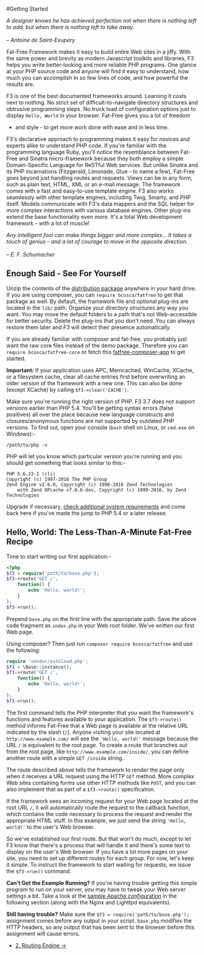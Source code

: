 #Getting Started
<div class="well">
	<p>
		<em>A designer knows he has achieved perfection not when there is nothing left to add, but when there is nothing left to take away. <br><br/>– Antoine de Saint-Exupéry</em>
	</p>
</div>

Fat-Free Framework makes it easy to build entire Web sites in a jiffy.
With the same power and brevity as modern Javascript toolkits and libraries,
F3 helps you write better-looking and more reliable PHP programs. One glance
at your PHP source code and anyone will find it easy to understand, how
much you can accomplish in so few lines of code, and how powerful the results
are.

F3 is one of the best documented frameworks around. Learning it costs
next to nothing. No strict set of difficult-to-navigate directory structures
and obtrusive programming steps. No truck load of configuration options
just to display `Hello, World` in your browser. Fat-Free gives you a lot of freedom
- and style - to get more work done with ease and in less time.

F3's declarative approach to programming makes it easy for novices and
experts alike to understand PHP code. If you're familiar with the programming
language Ruby, you'll notice the resemblance between Fat-Free and Sinatra
micro-framework because they both employ a simple Domain-Specific Language
for ReSTful Web services. But unlike Sinatra and its PHP incarnations (Fitzgerald,
Limonade, Glue - to name a few), Fat-Free goes beyond just handling routes
and requests. Views can be in any form, such as plain text, HTML, XML or
an e-mail message. The framework comes with a fast and easy-to-use template
engine. F3 also works seamlessly with other template engines, including
Twig, Smarty, and PHP itself. Models communicate with F3's data mappers
and the SQL helper for more complex interactions with various database
engines. Other plug-ins extend the base functionality even more. It's a
total Web development framework - with a lot of muscle!

<div class="well">
    <p>
        <em>Any intelligent fool can make things bigger and more complex... It takes a touch of genius - and a lot of courage to move in the opposite direction. <br><br>– E. F. Schumacher</em>
    </p>
</div>

## Enough Said - See For Yourself

Unzip the contents of the [distribution package](https://github.com/bcosca/fatfree/archive/master.zip) anywhere in your hard drive.
If you are using composer, you can `require bcosca/fatfree` to get that package as well.
By default, the framework file and optional plug-ins are located in the
`lib/` path. Organize your directory structures any way you want.
You may move the default folders to a path that's not Web-accessible for
better security. Delete the plug-ins that you don't need. You can always
restore them later and F3 will detect their presence automatically.

If you are already familiar with composer and fat-free, you probably just want the raw core files instead of the demo package.
Therefore you can `require bcosca/fatfree-core` or fetch this [fatfree-composer-app](https://github.com/F3Community/fatfree-composer-app) to get started.

<div class="alert alert-warning">
<strong>Important:</strong> If your application uses APC, Memcached, WinCache, XCache, or a filesystem cache,
 clear all cache entries first before overwriting an older version of the framework with a new one. This can also be done (except XCache) by calling <code>$f3->clear('CACHE')</code>.
</div>

Make sure you're running the right version of PHP. F3 3.7 does not support versions earlier than PHP
5.4. You'll be getting syntax errors (false positives) all over the place because new language
constructs and closures/anonymous functions are not supported by outdated PHP versions. To find
out, open your console (`bash` shell on Linux, or `cmd.exe` on Windows):-

```
/path/to/php -v
```

PHP will let you know which particular version you're running and you should get something that
looks similar to this:-

```
PHP 5.6.22-1 (cli)
Copyright (c) 1997-2016 The PHP Group
Zend Engine v2.6.0, Copyright (c) 1998-2016 Zend Technologies
    with Zend OPcache v7.0.6-dev, Copyright (c) 1999-2016, by Zend Technologies
```

Upgrade if necessary, [check additional system requirements](system-requirements) and come back here if you've made the jump to PHP 5.4 or a later release.

## Hello, World: The Less-Than-A-Minute Fat-Free Recipe

Time to start writing our first application:-

```php
<?php
$f3 = require('path/to/base.php');
$f3->route('GET /',
    function() {
        echo 'Hello, world!';
    }
);
$f3->run();
```

Prepend `base.php` on the first line with the appropriate path. Save the above code fragment as
`index.php` in your Web root folder. We've written our first Web page.

Using composer? Then just run `composer require bcosca/fatfree` and use the following:

``` php
require 'vendor/autoload.php';
$f3 = \Base::instance();
$f3->route('GET /',
    function() {
        echo 'Hello, world!';
    }
);
$f3->run();
```

The first command tells the PHP interpreter that you want the framework's functions and features
available to your application. The `$f3->route()` method informs Fat-Free that a Web page is
available at the relative URL indicated by the slash (`/`). Anyone visiting your site located
at `http://www.example.com/` will see the `'Hello, world!'` message because the URL `/` is
equivalent to the root page. To create a route that branches out from the root page,
like `http://www.example.com/inside/`, you can define another route with a simple `GET /inside`
string.

The route described above tells the framework to render the page only when it receives a URL
request using the HTTP `GET` method. More complex Web sites containing forms use other HTTP
methods like `POST`, and you can also implement that as part of a `$f3->route()` specification.

If the framework sees an incoming request for your Web page located at the root URL `/`,
it will automatically route the request to the callback function,
which contains the code necessary to process the request and render the appropriate HTML stuff.
In this example, we just send the string `'Hello, world!'` to the user's Web browser.

So we've established our first route. But that won't do much, except to let F3 know that there's
a process that will handle it and there's some text to display on the user's Web browser. If
you have a lot more pages on your site, you need to set up different routes for each group.
For now, let's keep it simple. To instruct the framework to start waiting for requests,
we issue the `$f3->run()` command.

**Can't Get the Example Running?** If you're having trouble getting this simple program to run
on your server, you may have to tweak your Web server settings a bit. Take a look at the
[sample Apache configuration](routing-engine#sample-apache-configuration) in the following section (along with the Nginx and Lighttpd equivalents).

**Still having trouble?** Make sure the `$f3 = require('path/to/base.php');` assignment comes before any output in your script. `base.php` modifies the HTTP headers, so any output that has been sent to the browser before this assignment will cause errors.

<nav>
  <ul class="pager">
    <li class="next"><a href="routing-engine">2. Routing Engine <span aria-hidden="true">&rarr;</span></a></li>
  </ul>
</nav>
